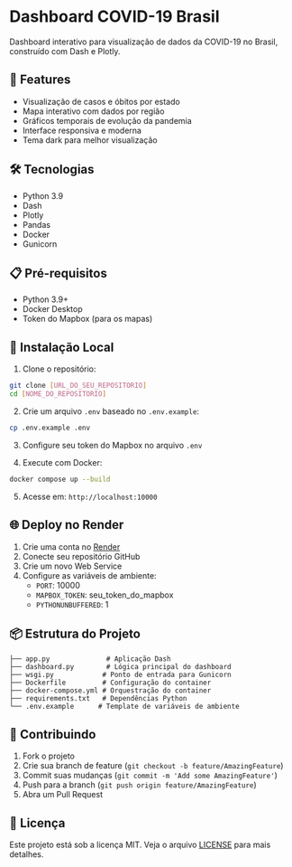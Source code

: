 # Dashboard COVID-19 Brasil

Dashboard interativo para visualização de dados da COVID-19 no Brasil, construído com Dash e Plotly.

## 🚀 Features

- Visualização de casos e óbitos por estado
- Mapa interativo com dados por região
- Gráficos temporais de evolução da pandemia
- Interface responsiva e moderna
- Tema dark para melhor visualização

## 🛠️ Tecnologias

- Python 3.9
- Dash
- Plotly
- Pandas
- Docker
- Gunicorn

## 📋 Pré-requisitos

- Python 3.9+
- Docker Desktop
- Token do Mapbox (para os mapas)

## 🔧 Instalação Local

1. Clone o repositório:
```bash
git clone [URL_DO_SEU_REPOSITORIO]
cd [NOME_DO_REPOSITORIO]
```

2. Crie um arquivo `.env` baseado no `.env.example`:
```bash
cp .env.example .env
```

3. Configure seu token do Mapbox no arquivo `.env`

4. Execute com Docker:
```bash
docker compose up --build
```

5. Acesse em: `http://localhost:10000`

## 🌐 Deploy no Render

1. Crie uma conta no [Render](https://render.com)
2. Conecte seu repositório GitHub
3. Crie um novo Web Service
4. Configure as variáveis de ambiente:
   - `PORT`: 10000
   - `MAPBOX_TOKEN`: seu_token_do_mapbox
   - `PYTHONUNBUFFERED`: 1

## 📦 Estrutura do Projeto

```
├── app.py              # Aplicação Dash
├── dashboard.py        # Lógica principal do dashboard
├── wsgi.py            # Ponto de entrada para Gunicorn
├── Dockerfile         # Configuração do container
├── docker-compose.yml # Orquestração do container
├── requirements.txt   # Dependências Python
└── .env.example      # Template de variáveis de ambiente
```

## 🤝 Contribuindo

1. Fork o projeto
2. Crie sua branch de feature (`git checkout -b feature/AmazingFeature`)
3. Commit suas mudanças (`git commit -m 'Add some AmazingFeature'`)
4. Push para a branch (`git push origin feature/AmazingFeature`)
5. Abra um Pull Request

## 📄 Licença

Este projeto está sob a licença MIT. Veja o arquivo [LICENSE](LICENSE) para mais detalhes.
